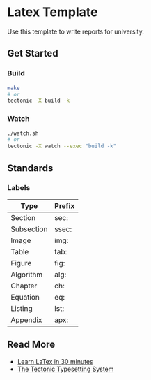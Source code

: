 # Latex Template

Use this template to write reports for university.

## Get Started

### Build

```bash
make
# or
tectonic -X build -k
```

### Watch

```bash
./watch.sh
# or
tectonic -X watch --exec "build -k"
```

## Standards

### Labels

| Type       | Prefix      |
|------------|-------------|
| Section    | sec:<name>  |
| Subsection | ssec:<name> |
| Image      | img:<name>  |
| Table      | tab:<name>  |
| Figure     | fig:<name>  |
| Algorithm  | alg:<name>  |
| Chapter    | ch:<name>   |
| Equation   | eq:<name>   |
| Listing    | lst:<name>  |
| Appendix   | apx:<name>  |

## Read More

- [Learn LaTex in 30 minutes](https://www.overleaf.com/learn/latex/Learn_LaTeX_in_30_minutes)
- [The Tectonic Typesetting System](https://tectonic-typesetting.github.io/book/latest/)
